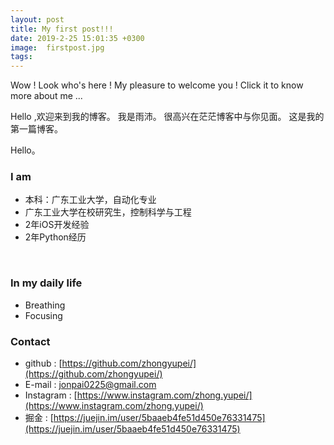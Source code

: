 ```yaml
---
layout: post
title: My first post!!!
date: 2019-2-25 15:01:35 +0300
image:  firstpost.jpg
tags:    
---
```

Wow !
Look who's here !
My pleasure to welcome you !
Click it to know more about me ...
&nbsp;&nbsp;&nbsp;&nbsp;&nbsp;&nbsp;&nbsp;&nbsp;&nbsp;&nbsp;&nbsp;&nbsp;&nbsp;&nbsp;&nbsp;&nbsp;&nbsp;&nbsp;&nbsp;&nbsp;&nbsp;&nbsp;&nbsp;&nbsp;&nbsp;&nbsp;&nbsp;&nbsp;&nbsp;&nbsp;&nbsp;&nbsp;&nbsp;&nbsp;&nbsp;&nbsp;&nbsp;&nbsp;&nbsp;&nbsp;&nbsp;&nbsp;&nbsp;&nbsp;&nbsp;&nbsp;&nbsp;&nbsp;&nbsp;&nbsp;&nbsp;&nbsp;&nbsp;&nbsp;&nbsp;&nbsp;&nbsp;&nbsp;&nbsp;&nbsp;&nbsp;&nbsp;&nbsp;&nbsp;&nbsp;
<!--more-->
Hello ,欢迎来到我的博客。
我是雨沛。
很高兴在茫茫博客中与你见面。
这是我的第一篇博客。

Hello。

### I am

* 本科：广东工业大学，自动化专业
* 广东工业大学在校研究生，控制科学与工程
* 2年iOS开发经验
* 2年Python经历

<br>

### In my daily life

* Breathing
* Focusing

### Contact

* github : [https://github.com/zhongyupei/](https://github.com/zhongyupei/)
* E-mail : [jonpai0225@gmail.com](jonpai0225@gmail.com)
* Instagram : [https://www.instagram.com/zhong.yupei/](https://www.instagram.com/zhong.yupei/)
* 掘金 : [https://juejin.im/user/5baaeb4fe51d450e76331475](https://juejin.im/user/5baaeb4fe51d450e76331475)
